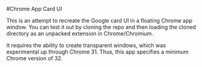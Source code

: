 #Chrome App Card UI

This is an attempt to recreate the Google card UI in a floating Chrome app window.  You can test it out by cloning the repo and then loading the cloned directory as an unpacked extension in Chrome/Chromium.

It requires the ability to create transparent windows, which was experimental up through Chrome 31.  Thus, this app specifies a minimum Chrome version of 32.